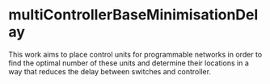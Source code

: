 # multiControllerBaseMinimisationDelay
This work aims to place control units for programmable networks in order to find the  optimal number of these units and determine their locations in a way that reduces the  delay between switches and controller. 
